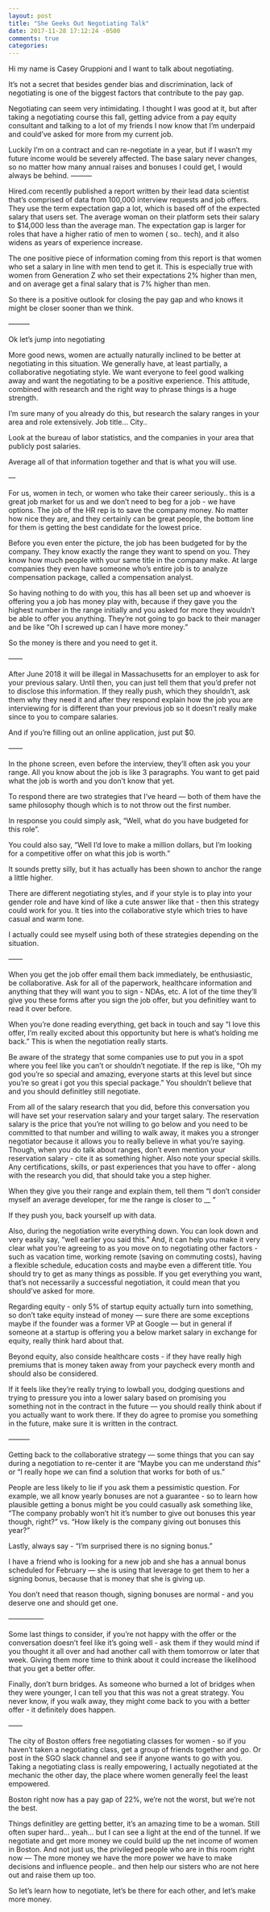```yaml
---
layout: post
title: "She Geeks Out Negotiating Talk"
date: 2017-11-28 17:12:24 -0500
comments: true
categories:
---
```


Hi my name is Casey Gruppioni and I want to talk about negotiating.

It’s not a secret that besides gender bias and discrimination, lack of negotiating is one of the biggest factors that contribute to the pay gap.

Negotiating can seem very intimidating. I thought I was good at it, but after taking a negotiating course this fall, getting advice from a pay equity consultant and talking to a lot of my friends I now know that I’m underpaid and could’ve asked for more from my current job.

Luckily I’m on a contract and can re-negotiate in a year, but if I wasn’t my future income would be severely affected. The base salary never changes, so no matter how many annual raises and bonuses I could get, I would always be behind.
———

Hired.com recently published a report written by their lead data scientist that’s comprised of data from 100,000 interview requests and job offers. They use the term expectation gap a lot, which is based off of the expected salary that users set. The average woman on their platform sets their salary to $14,000 less than the average man. The expectation gap is larger for roles that have a higher ratio of men to women ( so.. tech), and it also widens as years of experience increase.

The one positive piece of information coming from this report is that women who set a salary in line with men tend to get it. This is especially true with women from Generation Z who set their expectations 2% higher than men, and on average get a final salary that is 7% higher than men.

So there is a positive outlook for closing the pay gap and who knows it might be closer sooner than we think.

———

Ok let’s jump into negotiating

More good news, women are actually naturally inclined to be better at negotiating in this situation. We generally have, at least partially, a collaborative negotiating style. We want everyone to feel good walking away and want the negotiating to be a positive experience. This attitude, combined with research and the right way to phrase things is a huge strength.

I’m sure many of you already do this, but research the salary ranges in your area and role extensively. Job title… City..

Look at the bureau of labor statistics, and the companies in your area that publicly post salaries.

Average all of that information together and that is what you will use.

—

For us, women in tech, or women who take their career seriously.. this is a great job market for us and we don’t need to beg for a job - we have options. The job of the HR rep  is to save the company money. No matter how nice they are, and they certainly can be great people, the bottom line for them is getting the best candidate for the lowest price.

Before you even enter the picture, the job has been budgeted for by the company. They know exactly the range they want to spend on you. They know how much people with your same title in the company make. At large companies they even have someone who’s entire job is to analyze compensation package, called a compensation analyst.

So having nothing to do with you, this has all been set up and whoever is offering you a job has money play with, because if they gave you the highest number in the range initially and you asked for more they wouldn’t be able to offer you anything. They’re not going to go back to their manager and be like “Oh I screwed up can I have more money.”

So the money is there and you need to get it.

——

After June 2018 it will be illegal in Massachusetts for an employer to ask for your previous salary. Until then, you can just tell them that you’d prefer not to disclose this information. If they really push, which they shouldn’t, ask them why they need it and after they respond explain how the job you are interviewing for is different than your previous job so it doesn’t really make since to you to compare salaries.

And if you’re filling out an online application, just put $0.

——

In the phone screen, even before the interview, they’ll often ask you your range. All you know about the job is like 3 paragraphs. You want to get paid what the job is worth and you don’t know that yet.

To respond there are two strategies that I’ve heard  — both of them have the same philosophy though which is to not throw out the first number.

In response you could simply ask, “Well, what do you have budgeted for this role”.

You could also say, “Well I’d love to make a million dollars, but I’m looking for a competitive offer on what this job is worth.”

It sounds pretty silly, but it has actually has been shown to anchor the range a little higher.

There are different negotiating styles, and if your style is to play into your gender role and have kind of like a cute answer like that - then this strategy could work for you. It ties into the collaborative style which tries to have casual and warm tone.

I actually could see myself using both of these strategies depending on the situation.

 ——

When you get the job offer email them back immediately, be enthusiastic, be collaborative. Ask for all of the paperwork, healthcare information and anything that they will want you to sign - NDAs, etc. A lot of the time they’ll give you these forms after you sign the job offer, but you definitley want to read it over before.

When you’re done reading everything, get back in touch and say “I love this offer, I’m really excited about this opportunity but here is what’s holding me back.” This is when the negotiation really starts.

Be aware of the strategy that some companies use to put you in a spot where you feel like you can’t or shouldn’t negotiate. If the rep is like, “Oh my god you’re so special and amazing, everyone starts at this level but since you’re so great i got you this special package.” You shouldn’t believe that and you should definitley still negotiate.

From all of the salary research that you did, before this conversation you will have set your reservation salary and your target salary. The reservation salary is the price that you’re not willing to go below and you need to be committed to that number and willing to walk away, it makes you a stronger negotiator because it allows you to really believe in what you’re saying. Though, when you do talk about ranges, don’t even mention your reservation salary - cite it as something higher. Also note your special skills. Any certifications, skills, or past experiences that you have to offer - along with the research you did, that should take you a step higher.

When they give you their range and explain them, tell them “I don’t consider myself an average developer, for me the range is closer to __ “

If they push you, back yourself up with data.

Also, during the negotiation write everything down. You can look down and very easily say, “well earlier you said this.” And, it can help you make it very clear what you’re agreeing to as you move on to negotiating other factors - such as vacation time, working remote (saving on commuting costs), having a flexible schedule, education costs and maybe even a different title. You should try to get as many things as possible. If you get everything you want, that’s not necessarily a successful negotiation, it could mean that you should’ve asked for more.

Regarding equity - only 5% of startup equity actually turn into something, so don’t take equity instead of money — sure there are some exceptions maybe if the founder was a former VP at Google — but in general if someone at a startup is offering you a below market salary in exchange for equity, really think hard about that.

Beyond equity, also conside  healthcare costs - if they have really high premiums that is money taken away from your paycheck every month and should also be considered.

If it feels like they’re really trying to lowball you, dodging questions and trying to pressure you into a lower salary based on promising you something not in the contract in the future — you should really think about if you actually want to work there.  If they do agree to promise you something in the future, make sure it is written in the contract.

———


Getting back to the collaborative strategy — some things that you can say during a negotiation to re-center it are “Maybe you can me understand _this_” or “I really hope we can find a solution that works for both of us.”

People are less likely to lie if you ask them a pessimistic question. For example, we all know yearly bonuses are not a guarantee - so to learn how plausible getting a bonus might be you could casually ask something like, “The company probably won’t hit it’s number to give out bonuses this year though, right?” vs. “How likely is the company giving out bonuses this year?”

Lastly, always say - “I’m surprised there is no signing bonus.”

I have a friend who is looking for a new job and she has a annual bonus scheduled for February — she is using that leverage to get them to her a signing bonus, because that is money that she is giving up.

You don’t need that reason though, signing bonuses are normal - and you deserve one and should get one.

—————

Some last things to consider, if you’re not happy with the offer or the conversation doesn’t feel like it’s going well - ask them if they would mind if you thought it all over and had another call with them tomorrow or later that week. Giving them more time to think about it could increase the likelihood that you get a better offer.


Finally, don’t burn bridges. As someone who burned a lot of bridges when they were younger, I can tell you that this was not a great strategy. You never know, if you walk away, they might come back to you with a better offer -  it definitely does happen.

——

The city of Boston offers free negotiating classes for women - so if you haven’t taken a negotiating class, get a group of friends together and go. Or post in the SGO slack channel and see if anyone wants to go with you. Taking a negotiating class is really empowering, I actually negotiated at the mechanic the other day, the place where women generally feel the least empowered.

Boston right now has a pay gap of 22%, we’re not the worst, but  we’re not the best.

Things definitley are getting better, it’s an amazing time to be a woman. Still often super hard… yeah… but I can see a light at the end of the tunnel. If we negotiate and get more money we could build up the net income of women in Boston. And not just us, the privileged people who are in this room right now —  The more money we have the more power we have to make decisions and influence people..  and then help our sisters who are not here out and raise them up too.

So let’s learn how to negotiate, let’s be there for each other, and let’s make more money.